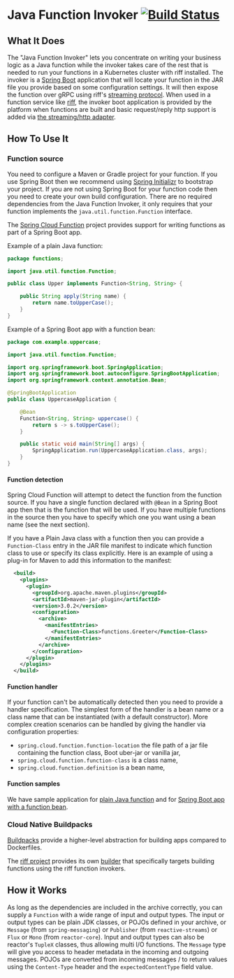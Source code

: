 # Java Function Invoker [![Build Status](https://travis-ci.com/projectriff/java-function-invoker.svg?branch=master)](https://travis-ci.com/projectriff/java-function-invoker)

## What It Does

The "Java Function Invoker" lets you concentrate on writing your business logic as a Java function while the invoker 
takes care of the rest that is needed to run your functions in a Kubernetes cluster with riff installed.
The invoker is a [Spring Boot](https://projects.spring.io/spring-boot) application that will locate your function in 
the JAR file you provide based on some configuration settings.
It will then expose the function over gRPC using riff's [streaming protocol](src/main/proto/riff-rpc.proto).
When used in a function service like [riff](https://projectriff.io/), the invoker boot application is provided by 
the platform when functions are built and basic request/reply http support is added via 
[the streaming/http adapter](http://github.com/projectriff/streaming-http-adapter-buildpack).

## How To Use It

### Function source

You need to configure a Maven or Gradle project for your function.
If you use Spring Boot then we recommend using [Spring Initializr](https://start.spring.io/) to bootstrap your project.
If you are not using Spring Boot for your function code then you need to create your own build configuration.
There are no required dependencies from the Java Function Invoker, it only requires that your function implements the `java.util.function.Function` interface.

The [Spring Cloud Function](https://cloud.spring.io/spring-cloud-function/) project provides support for writing functions as part of a Spring Boot app.

Example of a plain Java function:

```java
package functions;

import java.util.function.Function;

public class Upper implements Function<String, String> {

    public String apply(String name) {
        return name.toUpperCase();
    }
}
```

Example of a Spring Boot app with a function bean:

```java
package com.example.uppercase;

import java.util.function.Function;

import org.springframework.boot.SpringApplication;
import org.springframework.boot.autoconfigure.SpringBootApplication;
import org.springframework.context.annotation.Bean;

@SpringBootApplication
public class UppercaseApplication {

	@Bean
	Function<String, String> uppercase() {
		return s -> s.toUpperCase();
	}

	public static void main(String[] args) {
		SpringApplication.run(UppercaseApplication.class, args);
	}
}
```

#### Function detection

Spring Cloud Function will attempt to detect the function from the function source.
If you have a single function declared with `@Bean` in a Spring Boot app then that is the function that will be used.
If you have multiple functions in the source then you have to specify which one you want using a bean name (see the next section).

If you have a Plain Java class with a function then you can provide a `Function-Class` entry in the JAR file manifest 
to indicate which function class to use or specify its class explicitly.
Here is an example of using a plug-in for Maven to add this information to the manifest:

```xml
  <build>
    <plugins>
      <plugin>
        <groupId>org.apache.maven.plugins</groupId>
        <artifactId>maven-jar-plugin</artifactId>
        <version>3.0.2</version>
        <configuration>
          <archive>
            <manifestEntries>
              <Function-Class>functions.Greeter</Function-Class>
            </manifestEntries>
          </archive>
        </configuration>
      </plugin>
    </plugins>
  </build>
```

#### Function handler

If your function can't be automatically detected then you need to provide a handler specification.
The simplest form of the handler is a bean name or a class name that can be instantiated (with a default constructor).
More complex creation scenarios can be handled by giving the handler via configuration properties:

* `spring.cloud.function.function-location` the file path of a jar file containing the function class, Boot uber-jar or vanilla jar,
* `spring.cloud.function.function-class` is a class name,
* `spring.cloud.function.definition` is a bean name,


#### Function samples

We have sample application for 
[plain Java function](src/test/function-sources/hundred-divider) 
and for [Spring Boot app with a function bean](src/test/function-sources/repeater-as-bean).

### Cloud Native Buildpacks

[Buildpacks](https://buildpacks.io/) provide a higher-level abstraction for building apps compared to Dockerfiles.

The [riff project](https://github.com/projectriff/riff) provides its own 
[builder](https://github.com/projectriff/builder) that specifically targets building functions using the riff function invokers.

## How it Works

As long as the dependencies are included in the archive correctly, you can supply a `Function` with a wide range of input and output types.
The input or output types can be plain JDK classes, or POJOs defined in your archive, or `Message` 
(from `spring-messaging`) or `Publisher` (from `reactive-streams`) or `Flux` or `Mono` (from `reactor-core`).
Input and output types can also be reactor's `TupleX` classes, thus allowing multi I/O functions.
The `Message` type will give you access to header metadata in the incoming and outgoing messages.
POJOs are converted from incoming messages / to return values using the `Content-Type` header and the `expectedContentType` field value.

